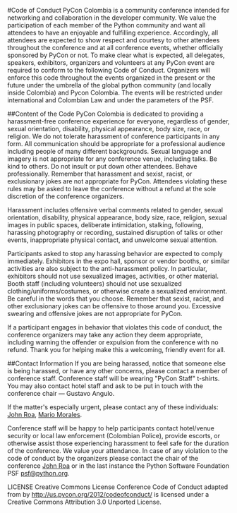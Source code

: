 #Code of Conduct
PyCon Colombia is a community conference intended for networking and collaboration in the developer community. We value the participation of each member of the Python community and want all attendees to have an enjoyable and fulfilling experience. Accordingly, all attendees are expected to show respect and courtesy to other attendees throughout the conference and at all conference events, whether officially sponsored by PyCon or not. To make clear what is expected, all delegates, speakers, exhibitors, organizers and volunteers at any PyCon event are required to conform to the following Code of Conduct. Organizers will enforce this code throughout the events organized in the present or the future under the umbrella of the global python community (and locally inside Colombia) and Pycon Colombia. The events will be restricted under international and Colombian Law and under the parameters of the PSF. 

##Content of the Code
PyCon Colombia is dedicated to providing a harassment-free conference experience for everyone, regardless of gender, sexual orientation, disability, physical appearance, body size, race, or religion. We do not tolerate harassment of conference participants in any form.
All communication should be appropriate for a professional audience including people of many different backgrounds. Sexual language and imagery is not appropriate for any conference venue, including talks.
Be kind to others. Do not insult or put down other attendees. Behave professionally. Remember that harassment and sexist, racist, or exclusionary jokes are not appropriate for PyCon.
Attendees violating these rules may be asked to leave the conference without a refund at the sole discretion of the conference organizers.

Harassment includes offensive verbal comments related to gender, sexual orientation, disability, physical appearance, body size, race, religion, sexual images in public spaces, deliberate intimidation, stalking, following, harassing photography or recording, sustained disruption of talks or other events, inappropriate physical contact, and unwelcome sexual attention.

Participants asked to stop any harassing behavior are expected to comply immediately.
Exhibitors in the expo hall, sponsor or vendor booths, or similar activities are also subject to the anti-harassment policy. In particular, exhibitors should not use sexualized images, activities, or other material. Booth staff (including volunteers) should not use sexualized clothing/uniforms/costumes, or otherwise create a sexualized environment.
Be careful in the words that you choose. Remember that sexist, racist, and other exclusionary jokes can be offensive to those around you. Excessive swearing and offensive jokes are not appropriate for PyCon.

If a participant engages in behavior that violates this code of conduct, the conference organizers may take any action they deem appropriate, including warning the offender or expulsion from the conference with no refund. Thank you for helping make this a welcoming, friendly event for all.

##Contact Information
If you are being harassed, notice that someone else is being harassed, or have any other concerns, please contact a member of conference staff. Conference staff will be wearing "PyCon Staff" t-shirts. You may also contact hotel staff and ask to be put in touch with the conference chair — Gustavo Angulo.

If the matter's especially urgent, please contact any of these individuals: [John Roa](mailto:john@pycon.co), [Mario Morales](mailto:mario@pycon.co).

Conference staff will be happy to help participants contact hotel/venue security or local law enforcement (Colombian Police), provide escorts, or otherwise assist those experiencing harassment to feel safe for the duration of the conference. We value your attendance.
In case of any violation to the code of conduct by the organizers please contact the chair of the conference [John Roa](mailto:john@pycon.co) or in the last instance the Python Software Foundation PSF psf@python.org.

LICENSE
Creative Commons License
Conference Code of Conduct adapted from by http://us.pycon.org/2012/codeofconduct/ is licensed under a Creative Commons Attribution 3.0 Unported License.
